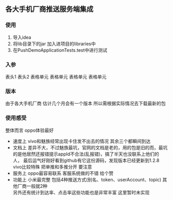 ## 各大手机厂商推送服务端集成
### 使用
1. 导入idea
2. 将lib目录下的jar 加入进项目的libraries中
3. 在PushDemoApplicationTests.test中进行测试
### 入参
表头1	表头2
表格单元	表格单元
表格单元	表格单元
### 版本
由于各大手机厂商 估计几个月会有一个版本 所以需根据实际情况去下载最新的包

### 使用感受
  整体而言 oppo体验最好  
  * 速度上 vivo和魅族经常出现卡住发不出去的情况 其余三个都瞬间到达  
  * 文档上 
 差异不大，不过魅族最坑，官网的文档是老的，用的包是旧的而，最坑的是他居然还报错提示appId不合法(乱报错)，搞了半天也没联系上他们的人，  最后运气好刚好看到github有它这份源码，发现版本已经更新到1.2.8  
         vivo比较特殊 把单推和多推分开 要注意  
  * 服务上 oppo最容易联系 客服系统做的不错 给个赞  
  * 功能上 小米最完整 包括4种推送方式(别名、token、userAccount、topic)   其他厂商一般就2种  
        另外还有统计到达率、点击率这些功能也是非常丰富 这里暂时未实现